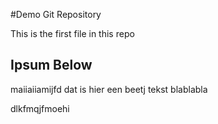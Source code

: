 #Demo Git Repository

This is the first file in this repo


## Ipsum Below

maiiaiiamijfd dat is hier 
een beetj tekst blablabla


dlkfmqjfmoehi
